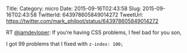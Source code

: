 Title: 
Category: micro
Date: 2015-09-16T02:43:58
Slug: 2015-09-16T02:43:58
TwitterId: 643978605849014272
TweetUrl: https://twitter.com/mark_philpot/status/643978605849014272

RT [@iamdevloper](https://twitter.com/iamdevloper): If you’re having CSS problems, I feel bad for you son,

I got 99 problems that I fixed with `z-index: 100;`